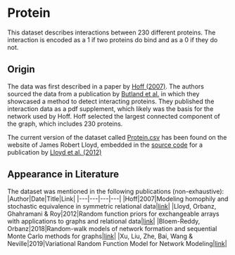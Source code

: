 # Protein
This dataset describes interactions between 230 different proteins. The interaction is encoded as a 1 if two proteins do bind and as a 0 if they do not.

## Origin
The data was first described in a paper by [Hoff (2007)](https://proceedings.neurips.cc/paper/2007/hash/766ebcd59621e305170616ba3d3dac32-Abstract.html). The authors sourced the data from a publication by [Butland et al.](https://doi.org/10.1038/nature03239) in which they showcased a method to detect interacting proteins. They published the interaction data as a pdf supplement, which likely was the basis for the network used by Hoff. Hoff selected the largest connected component of the graph, which includes 230 proteins.

The current version of the dataset called [Protein.csv](./Protein.csv) has been found on the website of James Robert Lloyd, embedded in the [source code](https://jamesrobertlloyd.com/assets/BasicRFM.tar.gz) for a publication by [Lloyd et al. (2012)](https://proceedings.neurips.cc/paper/2012/hash/df6c9756b2334cc5008c115486124bfe-Abstract.html)

## Appearance in Literature
The dataset was mentioned in the following publications (non-exhaustive):
|Author|Date|Title|Link|
|---|---|---|---|
|Hoff|2007|Modeling homophily and stochastic equivalence in symmetric relational data|[link](https://proceedings.neurips.cc/paper/2007/hash/766ebcd59621e305170616ba3d3dac32-Abstract.html)|
|Lloyd, Orbanz, Ghahramani & Roy|2012|Random function priors for exchangeable arrays with applications to graphs and relational data|[link](https://proceedings.neurips.cc/paper/2012/hash/df6c9756b2334cc5008c115486124bfe-Abstract.html)|
|Bloem-Reddy, Orbanz|2018|Random-walk models of network formation and sequential Monte Carlo methods for graphs|[link](https://doi.org/10.1111/rssb.12289)|
|Xu, Liu, Zhe, Bai, Wang & Neville|2019|Variational Random Function Model for Network Modeling|[link](https://doi.org/10.1109/TNNLS.2018.2837667)|


